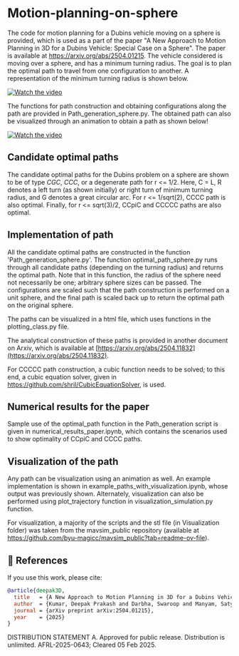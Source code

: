 # Motion-planning-on-sphere
The code for motion planning for a Dubins vehicle moving on a sphere is provided, which is used as a part of the paper "A New Approach to Motion Planning in 3D for a Dubins Vehicle: Special Case on a Sphere". The paper is available at https://arxiv.org/abs/2504.01215. The vehicle considered is moving over a sphere, and has a minimum turning radius. The goal is to plan the optimal path to travel from one configuration to another. A representation of the minimum turning radius is shown below.

[![Watch the video](https://img.youtube.com/vi/-0TfJhciwR0/hqdefault.jpg)](https://www.youtube.com/watch?v=-0TfJhciwR0)

The functions for path construction and obtaining configurations along the path are provided in Path_generation_sphere.py. The obtained path can also be visualized through an animation to obtain a path as shown below!

[![Watch the video](https://img.youtube.com/vi/hjuDgD-WeZk/hqdefault.jpg)](https://www.youtube.com/watch?v=hjuDgD-WeZk)

## Candidate optimal paths

The candidate optimal paths for the Dubins problem on a sphere are shown to be of type $CGC$, $CCC$, or a degenerate path for r <= 1/2. Here, C = L, R denotes a left turn (as shown initially) or right turn of minimum turning radius, and G denotes a great circular arc. For r <= 1/sqrt(2), CCCC path is also optimal. Finally, for r <= sqrt(3)/2, CCpiC and CCCCC paths are also optimal.

## Implementation of path

All the candidate optimal paths are constructed in the function 'Path_generation_sphere.py'. The function optimal_path_sphere.py runs through all candidate paths (depending on the turning radius) and returns the optimal path. Note that in this function, the radius of the sphere need not necessarily be one; arbitrary sphere sizes can be passed. The configurations are scaled such that the path construction is performed on a unit sphere, and the final path is scaled back up to return the optimal path on the original sphere.

The paths can be visualized in a html file, which uses functions in the plotting_class.py file.

The analytical construction of these paths is provided in another document on Arxiv, which is available at [https://arxiv.org/abs/2504.11832](https://arxiv.org/abs/2504.11832).

For CCCCC path construction, a cubic function needs to be solved; to this end, a cubic equation solver, given in https://github.com/shril/CubicEquationSolver, is used.

## Numerical results for the paper

Sample use of the optimal_path function in the Path_generation script is given in numerical_results_paper.ipynb, which contains the scenarios used to show optimality of CCpiC and CCCC paths.

## Visualization of the path

Any path can be visualization using an animation as well. An example implementation is shown in example_paths_with_visualization.ipynb, whose output was previously shown. Alternately, visualization can also be performed using plot_trajectory function in visualization_simulation.py function.

For visualization, a majority of the scripts and the stl file (in Visualization folder) was taken from the mavsim_public repository (available at https://github.com/byu-magicc/mavsim_public?tab=readme-ov-file).

## 📖 References

If you use this work, please cite:

```bibtex
@article{deepak3D,
  title   = {A New Approach to Motion Planning in 3D for a Dubins Vehicle: Special Case on a Sphere},
  author  = {Kumar, Deepak Prakash and Darbha, Swaroop and Manyam, Satyanarayana Gupta and Casbeer, David},
  journal = {arXiv preprint arXiv:2504.01215},
  year    = {2025}
}
```

DISTRIBUTION STATEMENT A. Approved for public release. Distribution is unlimited. AFRL-2025-0643; Cleared 05 Feb 2025.
